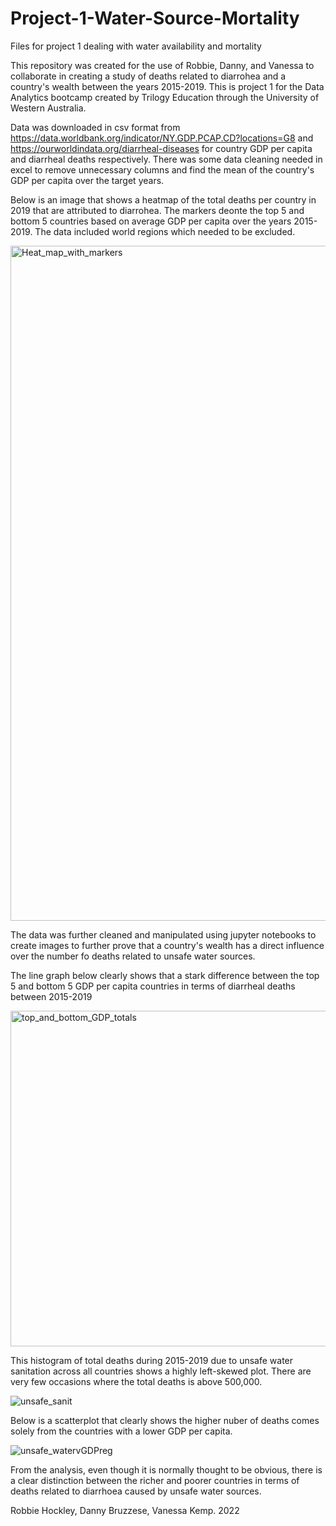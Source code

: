 # Project-1-Water-Source-Mortality
Files for project 1 dealing with water availability and mortality

This repository was created for the use of Robbie, Danny, and Vanessa to collaborate in creating a study of deaths related to diarrohea and a country's wealth between the years 2015-2019. This is project 1 for the Data Analytics bootcamp created by Trilogy Education through the University of Western Australia.

Data was downloaded in csv format from https://data.worldbank.org/indicator/NY.GDP.PCAP.CD?locations=G8 and https://ourworldindata.org/diarrheal-diseases for country GDP per capita and diarrheal deaths respectively. There was some data cleaning needed in excel to remove unnecessary columns and find the mean of the country's GDP per capita over the target years.

Below is an image that shows a heatmap of the total deaths per country in 2019 that are attributed to diarrohea. The markers deonte the top 5 and bottom 5 countries based on average GDP per capita over the years 2015-2019. The data included world regions which needed to be excluded.

<img width="1080" alt="Heat_map_with_markers" src="https://user-images.githubusercontent.com/66938245/185377895-c4ad166e-8f8b-4977-ae62-c8c91ff0831b.png">

The data was further cleaned and manipulated using jupyter notebooks to create images to further prove that a country's wealth has a direct influence over the number fo deaths related to unsafe water sources.

The line graph below clearly shows that a stark difference between the top 5 and bottom 5 GDP per capita countries in terms of diarrheal deaths between 2015-2019

<img width="537" alt="top_and_bottom_GDP_totals" src="https://user-images.githubusercontent.com/66938245/185379947-52ea8fcc-aece-4901-9349-7e68eb953adc.png">

This histogram of total deaths during 2015-2019 due to unsafe water sanitation across all countries shows a highly left-skewed plot. There are very few occasions where the total deaths is above 500,000.

![unsafe_sanit](https://user-images.githubusercontent.com/66938245/185379861-95e0e337-a60f-446e-8bab-abb780bb589c.png)

Below is a scatterplot that clearly shows the higher nuber of deaths comes solely from the countries with a lower GDP per capita.

![unsafe_watervGDPreg](https://user-images.githubusercontent.com/66938245/185379762-b172ab42-f4e1-486c-abed-7bb205161fb0.png)

From the analysis, even though it is normally thought to be obvious, there is a clear distinction between the richer and poorer countries in terms of deaths related to diarrhoea caused by unsafe water sources.

Robbie Hockley, Danny Bruzzese, Vanessa Kemp. 2022




